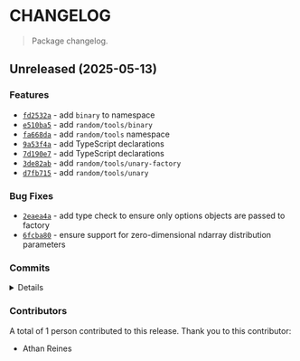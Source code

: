 # CHANGELOG

> Package changelog.

<section class="release" id="unreleased">

## Unreleased (2025-05-13)

<section class="features">

### Features

-   [`fd2532a`](https://github.com/stdlib-js/stdlib/commit/fd2532a6faf2a890bf1fc9659a7d4856ca7366ed) - add `binary` to namespace
-   [`e510ba5`](https://github.com/stdlib-js/stdlib/commit/e510ba559a7ce570c9ae1845b377fff798d56634) - add `random/tools/binary`
-   [`fa668da`](https://github.com/stdlib-js/stdlib/commit/fa668da66016366690a9eaabbefcf3ef4659ef57) - add `random/tools` namespace
-   [`9a53f4a`](https://github.com/stdlib-js/stdlib/commit/9a53f4ad90da183dfd68aa1e6dc9340aad955cca) - add TypeScript declarations
-   [`7d190e7`](https://github.com/stdlib-js/stdlib/commit/7d190e78f824e99bb43ad9c24eafa952386d19b2) - add TypeScript declarations
-   [`3de82ab`](https://github.com/stdlib-js/stdlib/commit/3de82aba142ef3b9c16cd615175031305fa02237) - add `random/tools/unary-factory`
-   [`d7fb715`](https://github.com/stdlib-js/stdlib/commit/d7fb7153413ef9f20b751976d77ae5233a864b7e) - add `random/tools/unary`

</section>

<!-- /.features -->

<section class="bug-fixes">

### Bug Fixes

-   [`2eaea4a`](https://github.com/stdlib-js/stdlib/commit/2eaea4af45fe8ae07759c35d6e8d13636df30637) - add type check to ensure only options objects are passed to factory
-   [`6fcba80`](https://github.com/stdlib-js/stdlib/commit/6fcba8015a623cccab4c4c60152ef680653be786) - ensure support for zero-dimensional ndarray distribution parameters

</section>

<!-- /.bug-fixes -->

<section class="commits">

### Commits

<details>

-   [`fd2532a`](https://github.com/stdlib-js/stdlib/commit/fd2532a6faf2a890bf1fc9659a7d4856ca7366ed) - **feat:** add `binary` to namespace _(by Athan Reines)_
-   [`e510ba5`](https://github.com/stdlib-js/stdlib/commit/e510ba559a7ce570c9ae1845b377fff798d56634) - **feat:** add `random/tools/binary` _(by Athan Reines)_
-   [`1f2dd57`](https://github.com/stdlib-js/stdlib/commit/1f2dd578f43122d0735cb3b6a6168151f7e787c7) - **docs:** update namespace table of contents [(#6928)](https://github.com/stdlib-js/stdlib/pull/6928) _(by stdlib-bot)_
-   [`7423599`](https://github.com/stdlib-js/stdlib/commit/74235999433f4fa850bc842988b53e3f3367d585) - **docs:** update namespace table of contents [(#6917)](https://github.com/stdlib-js/stdlib/pull/6917) _(by stdlib-bot)_
-   [`ac07e90`](https://github.com/stdlib-js/stdlib/commit/ac07e9063a58953875c233620315566bf18b0692) - **docs:** fix signature _(by Athan Reines)_
-   [`ada899e`](https://github.com/stdlib-js/stdlib/commit/ada899e505ef19e01af7a68dbbcca58451607faf) - **docs:** fix signature _(by Athan Reines)_
-   [`fc2fa6d`](https://github.com/stdlib-js/stdlib/commit/fc2fa6d9fd3d3ecdd5264fdb0a9f27973c8bdc7d) - **docs:** fix signature _(by Athan Reines)_
-   [`13f2202`](https://github.com/stdlib-js/stdlib/commit/13f22029c084d4b5af8387a5fc2740be280e9bfc) - **test:** fix comment _(by Athan Reines)_
-   [`4f24995`](https://github.com/stdlib-js/stdlib/commit/4f24995e799d0589bf1edb0c9bd9341d34ef0e9f) - **test:** fix comment _(by Athan Reines)_
-   [`16bbff1`](https://github.com/stdlib-js/stdlib/commit/16bbff17124264210133382c5557b7016d85493a) - **bench:** explicitly set dtype _(by Athan Reines)_
-   [`18e643f`](https://github.com/stdlib-js/stdlib/commit/18e643f8beca349ca4c6a48009cb49c5cb015060) - **bench:** explicitly set dtype _(by Athan Reines)_
-   [`2eaea4a`](https://github.com/stdlib-js/stdlib/commit/2eaea4af45fe8ae07759c35d6e8d13636df30637) - **fix:** add type check to ensure only options objects are passed to factory _(by Athan Reines)_
-   [`6fcba80`](https://github.com/stdlib-js/stdlib/commit/6fcba8015a623cccab4c4c60152ef680653be786) - **fix:** ensure support for zero-dimensional ndarray distribution parameters _(by Athan Reines)_
-   [`fa668da`](https://github.com/stdlib-js/stdlib/commit/fa668da66016366690a9eaabbefcf3ef4659ef57) - **feat:** add `random/tools` namespace _(by Athan Reines)_
-   [`fd431ff`](https://github.com/stdlib-js/stdlib/commit/fd431ff0ac7fcdea9de4fab41e441f32dab1868e) - **test:** fix typo _(by Athan Reines)_
-   [`9a53f4a`](https://github.com/stdlib-js/stdlib/commit/9a53f4ad90da183dfd68aa1e6dc9340aad955cca) - **feat:** add TypeScript declarations _(by Athan Reines)_
-   [`ce7c394`](https://github.com/stdlib-js/stdlib/commit/ce7c394d694cafaf6fdc47c55709dac0d677d7ae) - **docs:** update comments _(by Athan Reines)_
-   [`ea82afc`](https://github.com/stdlib-js/stdlib/commit/ea82afcd5597dabb4e9fa25efb81efc84789b690) - **docs:** update description _(by Athan Reines)_
-   [`7d190e7`](https://github.com/stdlib-js/stdlib/commit/7d190e78f824e99bb43ad9c24eafa952386d19b2) - **feat:** add TypeScript declarations _(by Athan Reines)_
-   [`99288f7`](https://github.com/stdlib-js/stdlib/commit/99288f71645dbe3209e489e152c7775f86a3052a) - **docs:** update descriptions to be more neutral regarding output values _(by Athan Reines)_
-   [`393c150`](https://github.com/stdlib-js/stdlib/commit/393c150c784d4e0fb903d7633924c18a93a4bedd) - **docs:** update descriptions to be more neutral regarding output values _(by Athan Reines)_
-   [`65f6a65`](https://github.com/stdlib-js/stdlib/commit/65f6a65b799c493d707c6eb2d55574e42f6a0649) - **docs:** add REPL help _(by Athan Reines)_
-   [`b928b26`](https://github.com/stdlib-js/stdlib/commit/b928b2608f992d71684869aaa0cccc457bbfdfb0) - **docs:** add REPL help _(by Athan Reines)_
-   [`58747ab`](https://github.com/stdlib-js/stdlib/commit/58747abd76284c8096b73106b56cd580016d5701) - **docs:** update copy _(by Athan Reines)_
-   [`3de82ab`](https://github.com/stdlib-js/stdlib/commit/3de82aba142ef3b9c16cd615175031305fa02237) - **feat:** add `random/tools/unary-factory` _(by Athan Reines)_
-   [`d7fb715`](https://github.com/stdlib-js/stdlib/commit/d7fb7153413ef9f20b751976d77ae5233a864b7e) - **feat:** add `random/tools/unary` _(by Athan Reines)_

</details>

</section>

<!-- /.commits -->

<section class="contributors">

### Contributors

A total of 1 person contributed to this release. Thank you to this contributor:

-   Athan Reines

</section>

<!-- /.contributors -->

</section>

<!-- /.release -->

